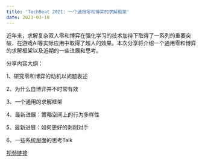```yaml
---
title: 'TechBeat 2021: 一个通用零和博弈的求解框架'
date: 2021-03-18
---
```


近年来，求解复杂双人零和博弈在强化学习的技术加持下取得了一系列的重要突破，在游戏AI等实际应用中取得了超人的效果。本次分享将介绍一个通用零和博弈的求解框架以及近期的一些进展和思考。

<!--more-->

分享内容大纲：

1、研究零和博弈的动机以问题表述

2、为什么自博弈并不时常有效

3、一个通用的求解框架

4、最新进展：策略空间上的行为多样性

5、最新进展：如何更好的剥削对手

6、一些系统层面的思考Talk

[视频链接](https://www.techbeat.net/talk-info?id=501)
